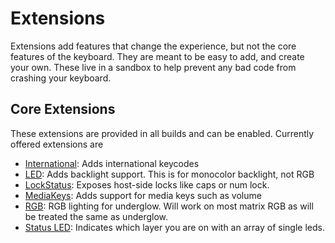 # Extensions
Extensions add features that change the experience, but not the core features of
the keyboard. They are meant to be easy to add, and create your own. These live in
a sandbox to help prevent any bad code from crashing your keyboard.

## Core Extensions
These extensions are provided in all builds and can be enabled. Currently offered
extensions are

- [International](international.md): Adds international keycodes
- [LED](led.md): Adds backlight support. This is for monocolor backlight, not RGB
- [LockStatus](lock_status.md): Exposes host-side locks like caps or num lock.
- [MediaKeys](media_keys.md): Adds support for media keys such as volume
- [RGB](rgb.md): RGB lighting for underglow. Will work on most matrix RGB as will
be treated the same as underglow.
- [Status LED](extension_statusled.md): Indicates which layer you are on with an array of single leds.
